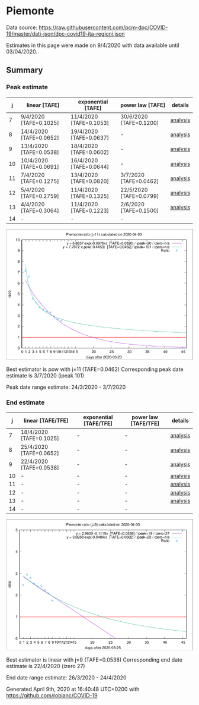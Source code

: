 # Piemonte


Data source: https://raw.githubusercontent.com/pcm-dpc/COVID-19/master/dati-json/dpc-covid19-ita-regioni.json

Estimates in this page were made on 9/4/2020 with data available until 03/04/2020.


## Summary 

### Peak estimate 
|j|linear [TAFE]|exponential [TAFE]|power law [TAFE]|details|
|---|----|-----------|---------|-------|
|7|9/4/2020 [TAFE=0.1025]|11/4/2020 [TAFE=0.1053]|30/6/2020 [TAFE=0.1200]|[analysis](COVID-19_piemonte_j7_2020-04-03.md)|
|8|14/4/2020 [TAFE=0.0652]|19/4/2020 [TAFE=0.0637]|-|[analysis](COVID-19_piemonte_j8_2020-04-03.md)|
|9|13/4/2020 [TAFE=0.0538]|18/4/2020 [TAFE=0.0602]|-|[analysis](COVID-19_piemonte_j9_2020-04-03.md)|
|10|10/4/2020 [TAFE=0.0691]|16/4/2020 [TAFE=0.0644]|-|[analysis](COVID-19_piemonte_j10_2020-04-03.md)|
|11|7/4/2020 [TAFE=0.1275]|13/4/2020 [TAFE=0.0820]|3/7/2020 [TAFE=0.0462]|[analysis](COVID-19_piemonte_j11_2020-04-03.md)|
|12|5/4/2020 [TAFE=0.2759]|11/4/2020 [TAFE=0.1325]|22/5/2020 [TAFE=0.0799]|[analysis](COVID-19_piemonte_j12_2020-04-03.md)|
|13|4/4/2020 [TAFE=0.3064]|11/4/2020 [TAFE=0.1223]|2/6/2020 [TAFE=0.1500]|[analysis](COVID-19_piemonte_j13_2020-04-03.md)|
|14|-|-|-||

![best peak estimate](COVID-19_piemonte_j11_2020-04-03.png)

Best estimator is pow with j=11 (TAFE=0.0462)
Corresponding peak date estimate is 3/7/2020 (ipeak 101)


Peak date range estimate: 24/3/2020 - 3/7/2020

### End estimate 
|j|linear [TAFE/TFE]|exponential [TAFE/TFE]|power law [TAFE/TFE]|details|
|---|----|-----------|---------|-------|
|7|18/4/2020 [TAFE=0.1025]|-|-|[analysis](COVID-19_piemonte_j7_2020-04-03.md)|
|8|25/4/2020 [TAFE=0.0652]|-|-|[analysis](COVID-19_piemonte_j8_2020-04-03.md)|
|9|22/4/2020 [TAFE=0.0538]|-|-|[analysis](COVID-19_piemonte_j9_2020-04-03.md)|
|10|-|-|-|[analysis](COVID-19_piemonte_j10_2020-04-03.md)|
|11|-|-|-|[analysis](COVID-19_piemonte_j11_2020-04-03.md)|
|12|-|-|-|[analysis](COVID-19_piemonte_j12_2020-04-03.md)|
|13|-|-|-|[analysis](COVID-19_piemonte_j13_2020-04-03.md)|
|14|-|-|-||

![best zero estimate](COVID-19_piemonte_j9_2020-04-03.png)

Best estimator is linear with j=9 (TAFE=0.0538)
Corresponding end date estimate is 22/4/2020 (izero 27)


End date range estimate: 26/3/2020 - 24/4/2020

Generated April 9th, 2020 at 16:40:48 UTC+0200 with https://github.com/robianc/COVID-19
